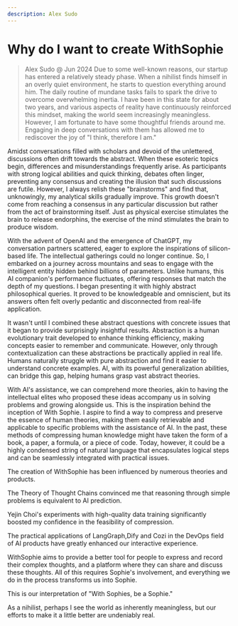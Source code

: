 ```yaml
---
description: Alex Sudo
---
```


# Why do I want to create WithSophie
> Alex Sudo @ Jun 2024
Due to some well-known reasons, our startup has entered a relatively steady phase. When a nihilist finds himself in an overly quiet environment, he starts to question everything around him. The daily routine of mundane tasks fails to spark the drive to overcome overwhelming inertia. I have been in this state for about two years, and various aspects of reality have continuously reinforced this mindset, making the world seem increasingly meaningless. However, I am fortunate to have some thoughtful friends around me. Engaging in deep conversations with them has allowed me to rediscover the joy of "I think, therefore I am."

Amidst conversations filled with scholars and devoid of the unlettered, discussions often drift towards the abstract. When these esoteric topics begin, differences and misunderstandings frequently arise. As participants with strong logical abilities and quick thinking, debates often linger, preventing any consensus and creating the illusion that such discussions are futile. However, I always relish these "brainstorms" and find that, unknowingly, my analytical skills gradually improve. This growth doesn't come from reaching a consensus in any particular discussion but rather from the act of brainstorming itself. Just as physical exercise stimulates the brain to release endorphins, the exercise of the mind stimulates the brain to produce wisdom.

With the advent of OpenAI and the emergence of ChatGPT, my conversation partners scattered, eager to explore the inspirations of silicon-based life. The intellectual gatherings could no longer continue. So, I embarked on a journey across mountains and seas to engage with the intelligent entity hidden behind billions of parameters. Unlike humans, this AI companion's performance fluctuates, offering responses that match the depth of my questions. I began presenting it with highly abstract philosophical queries. It proved to be knowledgeable and omniscient, but its answers often felt overly pedantic and disconnected from real-life application.

It wasn't until I combined these abstract questions with concrete issues that it began to provide surprisingly insightful results. Abstraction is a human evolutionary trait developed to enhance thinking efficiency, making concepts easier to remember and communicate. However, only through contextualization can these abstractions be practically applied in real life. Humans naturally struggle with pure abstraction and find it easier to understand concrete examples. AI, with its powerful generalization abilities, can bridge this gap, helping humans grasp vast abstract theories.

With AI's assistance, we can comprehend more theories, akin to having the intellectual elites who proposed these ideas accompany us in solving problems and growing alongside us. This is the inspiration behind the inception of With Sophie. I aspire to find a way to compress and preserve the essence of human theories, making them easily retrievable and applicable to specific problems with the assistance of AI. In the past, these methods of compressing human knowledge might have taken the form of a book, a paper, a formula, or a piece of code. Today, however, it could be a highly condensed string of natural language that encapsulates logical steps and can be seamlessly integrated with practical issues.

The creation of WithSophie has been influenced by numerous theories and products.&#x20;

The Theory of Thought Chains convinced me that reasoning through simple problems is equivalent to AI prediction.&#x20;

Yejin Choi's experiments with high-quality data training significantly boosted my confidence in the feasibility of compression.&#x20;

The practical applications of LangGraph,Dify and Cozi in the DevOps field of AI products have greatly enhanced our interactive experience.

WithSophie aims to provide a better tool for people to express and record their complex thoughts, and a platform where they can share and discuss these thoughts. All of this requires Sophie's involvement, and everything we do in the process transforms us into Sophie.

This is our interpretation of "With Sophies, be a Sophie."

As a nihilist, perhaps I see the world as inherently meaningless, but our efforts to make it a little better are undeniably real.
